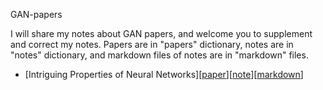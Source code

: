 GAN-papers

I will share my notes about GAN papers, and welcome you to supplement and correct my notes. Papers are in "papers" dictionary, notes are in "notes" dictionary, and markdown files of notes are in "markdown" files.

- [Intriguing Properties of Neural Networks][<a href="https://github.com/vandeppce/GAN-papers/blob/master/papers/intriguing%20properties%20of%20neural%20networks.pdf">paper</a>][<a href="https://github.com/vandeppce/GAN-papers/blob/master/notes/Intriguing%20properties%20of%20neural%20networks.pdf">note</a>][<a href="https://github.com/vandeppce/GAN-papers/blob/master/markdown/Intriguing%20properties%20of%20neural%20networks.md">markdown</a>]